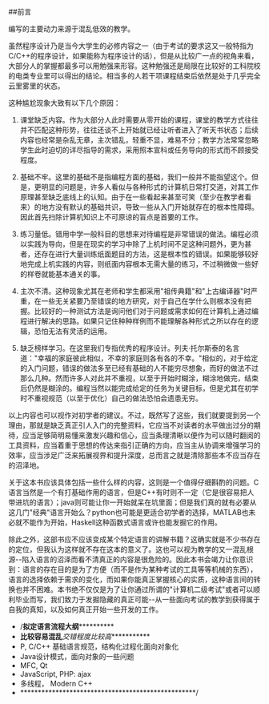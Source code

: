 ##前言

编写的主要动力来源于混乱低效的教学。

虽然程序设计乃是当今大学生的必修内容之一（由于考试的要求这又一般特指为C/C++的程序设计，如果能称为程序设计的话），但是从比较广一点的视角来看，大部分人的掌握都最多可以用勉强来形容。这种勉强还是局限在比较好的工科院校的电类专业里可以得出的结论。相当多的人若干项课程结束后依然是处于几乎完全云里雾里的状态。

这种尴尬现象大致有以下几个原因：

1. 课堂缺乏内容。作为大部分人此时需要从零开始的课程，课堂的教学方式往往并不匹配这种形势，往往还谈不上开始就已经让听者进入了听天书状态；后续内容也经常是杂乱无章，主次错乱，轻重不显，难易不分；教学方法常常忽略学生此时迫切的详尽指导的需求，采用照本宣科或任务导向的形式而不顾接受程度。

2. 基础不牢。这里的基础不是指编程方面的基础，我们一般并不能指望这个。但是，更明显的问题是，许多人看似与各种形式的计算机日常打交道，对其工作原理甚至缺乏底线上的认知。由于在一些看起来甚至可笑（至少在教学者看来）的地方没有默认的基础共识，导致一些从入门开始就存在的根本性障碍。因此首先扫除计算机知识上不可原谅的盲点是首要的工作。

3. 练习量低。错用中学一般科目的思想来对待编程是非常错误的做法。编程必须以实践为导向，但是在现实的学习中除了上机时间不足这种问题外，更为甚者，还存在进行大量训练纸面题目的方法，这是根本性的错误。如果能够较好地完成上机实践的内容，则纸面内容根本无需大量的练习，不过稍微做一些好的样卷就能基本通关的事。

4. 主次不清。这种现象尤其在老师和学生都采用"祖传典籍"和"上古编译器"时严重，在一些无关紧要乃至错误的地方研究，对于自己在学什么则根本没有把握。比较好的一种测试方法是询问他们对于问题或需求如何在计算机上通过编程进行解决的思路。如果只记住种种样例而不能理解各种形式之所以存在的逻辑，恐怕无法有灵活的运用。

5. 缺乏榜样学习。在这里我们专指优秀的程序设计。列夫·托尔斯泰的名言道："幸福的家庭彼此相似，不幸的家庭则各有各的不幸。"相似的，对于给定的入门问题，错误的做法多至已经有基础的人不能穷尽想象，而好的做法不过那么几种。然而许多人对此并不重视，以至于开始时糊涂，糊涂地做完，结束后仍然是糊涂的。编程当然以能完成给定的任务为关键目标，但是尤其在初学时不重视规范（以至于优化）自己的做法恐怕会遗患无穷。

以上内容也可以视作对初学者的建议。不过，既然写了这些，我们就要提到另一个理由，那就是缺乏真正引人入门的完整资料，它应当不对读者的水平做出过分的期待，应当足够简明易懂来激发兴趣和信心，应当条理清晰以便作为可以随时翻阅的工具资料，应当着重于思想的传达来指引正确的方向，应当主从协调来增强学习的效率，应当涉足广泛来拓展视界和提升深度，总而言之就是清除那些本不应当存在的沼泽地。

关于这本书应该具体包括一些什么样的内容，这则是一个值得仔细斟酌的问题。C语言当然是一个有打基础作用的语言，但是C++有时则不一定（它是很容易把人带进坑的语言）；java则可能让你一开始就呆在坑里面；但是我们真的就有必要从这几门"经典"语言开始么？python也可能是更适合初学者的选择，MATLAB也未必就不能作为开始，Haskell这种函数式语言或许也能发掘它的作用。

除此之外，这部书应不应该变成某个特定语言的讲解书籍？这确实就是不少书存在的定位，但我认为这样就不存在这本的意义了。这也可以视为教学的又一混乱根源--陷入语言的沼泽而看不清真正的内容是很危险的。因此本书会竭力让你意识到：语言的存在目的是为了方便（而不是作为某种考试的工具等等机械的东西），语言的选择依赖于需求的变化，而如果你能真正掌握核心的实质，这种语言间的转换也并不困难。本书绝不仅仅是为了让你通过所谓的"计算机二级考试"或者可以顺利毕业而写，我们致力于发掘隐藏的真正可能--从一些面向考试的教学到获得属于自我的真知，以及如何真正开始一些开发的工作。

- /************拟定语言流程大纲**********************
- ******比较容易混乱*******交错程度比较高************
- P, C/C++ 基础语言规范，结构化过程化面向对象化
- Java设计模式，面向对象的一些问题
- MFC, Qt
- JavaScript, PHP: ajax
- 多线程， Modern C++
- **************************************************/

